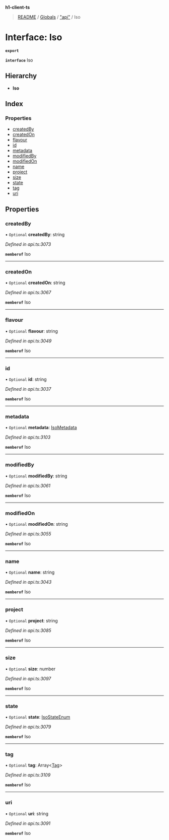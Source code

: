 **h1-client-ts**

> [README](../README.md) / [Globals](../globals.md) / ["api"](../modules/_api_.md) / Iso

# Interface: Iso

**`export`** 

**`interface`** Iso

## Hierarchy

* **Iso**

## Index

### Properties

* [createdBy](_api_.iso.md#createdby)
* [createdOn](_api_.iso.md#createdon)
* [flavour](_api_.iso.md#flavour)
* [id](_api_.iso.md#id)
* [metadata](_api_.iso.md#metadata)
* [modifiedBy](_api_.iso.md#modifiedby)
* [modifiedOn](_api_.iso.md#modifiedon)
* [name](_api_.iso.md#name)
* [project](_api_.iso.md#project)
* [size](_api_.iso.md#size)
* [state](_api_.iso.md#state)
* [tag](_api_.iso.md#tag)
* [uri](_api_.iso.md#uri)

## Properties

### createdBy

• `Optional` **createdBy**: string

*Defined in api.ts:3073*

**`memberof`** Iso

___

### createdOn

• `Optional` **createdOn**: string

*Defined in api.ts:3067*

**`memberof`** Iso

___

### flavour

• `Optional` **flavour**: string

*Defined in api.ts:3049*

**`memberof`** Iso

___

### id

• `Optional` **id**: string

*Defined in api.ts:3037*

**`memberof`** Iso

___

### metadata

• `Optional` **metadata**: [IsoMetadata](_api_.isometadata.md)

*Defined in api.ts:3103*

**`memberof`** Iso

___

### modifiedBy

• `Optional` **modifiedBy**: string

*Defined in api.ts:3061*

**`memberof`** Iso

___

### modifiedOn

• `Optional` **modifiedOn**: string

*Defined in api.ts:3055*

**`memberof`** Iso

___

### name

• `Optional` **name**: string

*Defined in api.ts:3043*

**`memberof`** Iso

___

### project

• `Optional` **project**: string

*Defined in api.ts:3085*

**`memberof`** Iso

___

### size

• `Optional` **size**: number

*Defined in api.ts:3097*

**`memberof`** Iso

___

### state

• `Optional` **state**: [IsoStateEnum](../enums/_api_.isostateenum.md)

*Defined in api.ts:3079*

**`memberof`** Iso

___

### tag

• `Optional` **tag**: Array\<[Tag](_api_.tag.md)>

*Defined in api.ts:3109*

**`memberof`** Iso

___

### uri

• `Optional` **uri**: string

*Defined in api.ts:3091*

**`memberof`** Iso
